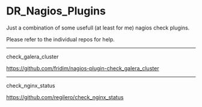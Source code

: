 # DR_Nagios_Plugins

Just a combination of some usefull (at least for me) nagios check plugins.

Please refer to the individual repos for help.

---

check_galera_cluster

https://github.com/fridim/nagios-plugin-check_galera_cluster

---

check_nginx_status

https://github.com/regilero/check_nginx_status
